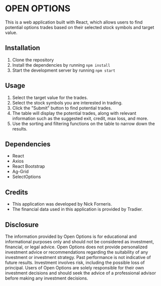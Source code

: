 
# OPEN OPTIONS

This is a web application built with React, which allows users to find potential options trades based on their selected stock symbols and target value.

## Installation

1.  Clone the repository
2.  Install the dependencies by running `npm install`
3.  Start the development server by running `npm start`

## Usage

1.  Select the target value for the trades.
2.  Select the stock symbols you are interested in trading.
3.  Click the "Submit" button to find potential trades.
4.  The table will display the potential trades, along with relevant information such as the suggested exit, credit, max loss, and more.
5.  Use the sorting and filtering functions on the table to narrow down the results.

## Dependencies

-   React
-   Axios
-   React Bootstrap
-   Ag-Grid
-   SelectOptions

## Credits

-   This application was developed by Nick Forneris.
-   The financial data used in this application is provided by Tradier.

## Disclosure 
The information provided by Open Options is for educational and informational purposes only and should not be considered as investment, financial, or legal advice. Open Options does not provide personalized investment advice or recommendations regarding the suitability of any investment or investment strategy. Past performance is not indicative of future results. Investment involves risk, including the possible loss of principal. Users of Open Options are solely responsible for their own investment decisions and should seek the advice of a professional advisor before making any investment decisions.
